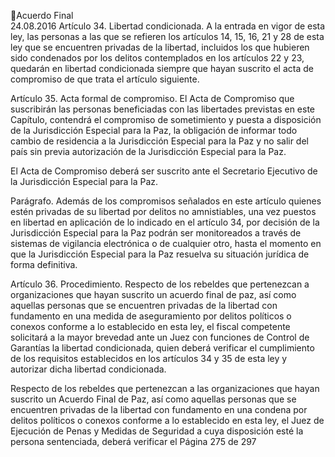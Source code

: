 Acuerdo Final  
24.08.2016 
Artículo 34. Libertad condicionada. A la entrada en vigor de esta ley, las personas a las que se refieren los 
artículos  14,  15,  16,  21  y  28  de  esta  ley  que  se  encuentren  privadas  de  la  libertad,  incluidos  los  que 
hubieren sido condenados por los delitos contemplados en los artículos 22 y 23, quedarán en libertad 
condicionada siempre que hayan suscrito el acta de compromiso de que trata el artículo siguiente. 
 
Artículo  35.  Acta  formal  de  compromiso.  El  Acta  de  Compromiso  que  suscribirán  las  personas 
beneficiadas con las libertades previstas en este Capítulo, contendrá el compromiso de sometimiento y 
puesta  a  disposición  de  la  Jurisdicción  Especial  para  la  Paz,  la  obligación  de  informar  todo  cambio  de 
residencia a la Jurisdicción Especial para la Paz y no salir del país sin previa autorización de la Jurisdicción 
Especial para la Paz. 
 
El Acta de Compromiso deberá ser suscrito ante el Secretario Ejecutivo de la Jurisdicción Especial para la 
Paz. 
 
Parágrafo. Además de los compromisos señalados en este artículo quienes estén privadas de su libertad 
por delitos no amnistiables, una vez puestos en libertad en aplicación de lo indicado en el artículo 34, por 
decisión de la Jurisdicción Especial para la Paz podrán ser monitoreados a través de sistemas de vigilancia 
electrónica o de cualquier otro, hasta el momento en que la Jurisdicción Especial para la Paz resuelva su 
situación jurídica de forma definitiva. 
 
Artículo  36.  Procedimiento.  Respecto  de  los  rebeldes  que  pertenezcan  a  organizaciones  que  hayan 
suscrito un acuerdo final de paz, así como aquellas personas que se encuentren privadas de la libertad 
con  fundamento  en  una  medida  de  aseguramiento  por  delitos  políticos  o  conexos  conforme  a  lo 
establecido en esta ley, el fiscal competente solicitará a la mayor brevedad ante un Juez con funciones de 
Control de Garantías la libertad condicionada, quien deberá verificar el cumplimiento de los requisitos 
establecidos en los artículos 34 y 35 de esta ley y autorizar dicha libertad condicionada. 
 
Respecto de los rebeldes que pertenezcan a las organizaciones que hayan suscrito un Acuerdo Final de 
Paz,  así  como  aquellas  personas  que  se  encuentren  privadas  de  la  libertad  con  fundamento  en  una 
condena por delitos políticos o conexos conforme a lo establecido en esta ley, el Juez de Ejecución de 
Penas  y  Medidas  de  Seguridad  a  cuya  disposición  esté  la  persona  sentenciada,  deberá  verificar  el 
Página 275 de 297 
 

